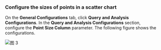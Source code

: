 ### Configure the sizes of points in a scatter chart

On the **General Configurations** tab, click **Query and Analysis Configurations**. In the **Query and Analysis Configurations** section, configure the **Point Size Column** parameter. The following figure shows the configurations.

![图 3](/img/src/en/visulization/scatterPlot/scatterPlot3.png)
